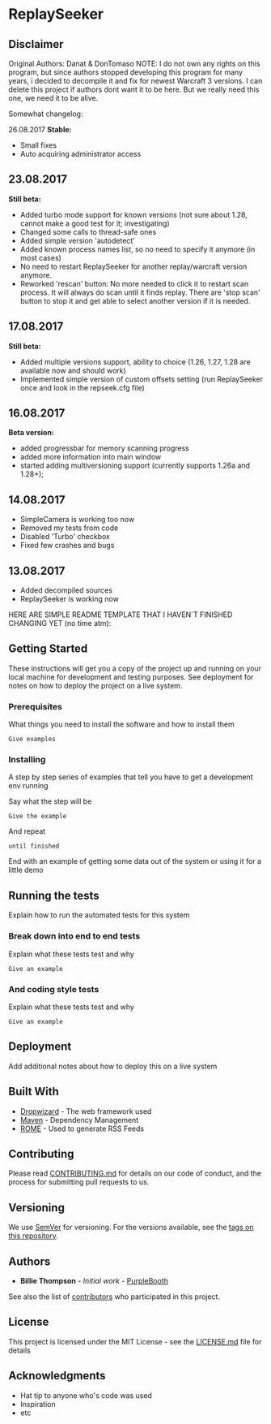 # ReplaySeeker

## Disclaimer
Original Authors: Danat & DonTomaso
NOTE: I do not own any rights on this program, but since authors stopped developing this program for many years, i decided to decompile it and fix for newest Warcraft 3 versions.
I can delete this project if authors dont want it to be here. But we really need this one, we need it to be alive.

Somewhat changelog:

26.08.2017 
**Stable:**


- Small fixes
- Auto acquiring administrator access

## 23.08.2017
**Still beta:**


- Added turbo mode support for known versions (not sure about 1.28, cannot make a good test for it; investigating)
- Changed some calls to thread-safe ones
- Added simple version 'autodetect'
- Added known process names list, so no need to specify it anymore (in most cases)
- No need to restart ReplaySeeker for another replay/warcraft version anymore.
- Reworked 'rescan' button:
No more needed to click it to restart scan process. It will always do scan until it finds replay.
There are 'stop scan' button to stop it and get able to select another version if it is needed.

## 17.08.2017
**Still beta:**


- Added multiple versions support, ability to choice (1.26, 1.27, 1.28 are available now and should work)
- Implemented simple version of custom offsets setting (run ReplaySeeker once and look in the repseek.cfg file)


## 16.08.2017
**Beta version:**


- added progressbar for memory scanning progress
- added more information into main window
- started adding multiversioning support (currently supports 1.26a and 1.28+);


## 14.08.2017


- SimpleCamera is working too now
- Removed my tests from code
- Disabled 'Turbo' checkbox
- Fixed few crashes and bugs


## 13.08.2017


- Added decompiled sources
- ReplaySeeker is working now

HERE ARE SIMPLE README TEMPLATE THAT I HAVEN`T FINISHED CHANGING YET (no time atm):

## Getting Started

These instructions will get you a copy of the project up and running on your local machine for development and testing purposes. See deployment for notes on how to deploy the project on a live system.

### Prerequisites

What things you need to install the software and how to install them

```
Give examples
```

### Installing

A step by step series of examples that tell you have to get a development env running

Say what the step will be

```
Give the example
```

And repeat

```
until finished
```

End with an example of getting some data out of the system or using it for a little demo

## Running the tests

Explain how to run the automated tests for this system

### Break down into end to end tests

Explain what these tests test and why

```
Give an example
```

### And coding style tests

Explain what these tests test and why

```
Give an example
```

## Deployment

Add additional notes about how to deploy this on a live system

## Built With

* [Dropwizard](http://www.dropwizard.io/1.0.2/docs/) - The web framework used
* [Maven](https://maven.apache.org/) - Dependency Management
* [ROME](https://rometools.github.io/rome/) - Used to generate RSS Feeds

## Contributing

Please read [CONTRIBUTING.md](https://gist.github.com/PurpleBooth/b24679402957c63ec426) for details on our code of conduct, and the process for submitting pull requests to us.

## Versioning

We use [SemVer](http://semver.org/) for versioning. For the versions available, see the [tags on this repository](https://github.com/your/project/tags). 

## Authors

* **Billie Thompson** - *Initial work* - [PurpleBooth](https://github.com/PurpleBooth)

See also the list of [contributors](https://github.com/your/project/contributors) who participated in this project.

## License

This project is licensed under the MIT License - see the [LICENSE.md](LICENSE.md) file for details

## Acknowledgments

* Hat tip to anyone who's code was used
* Inspiration
* etc
